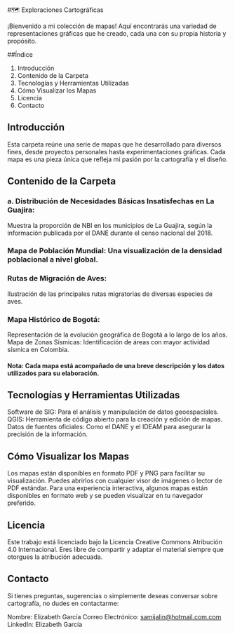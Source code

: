 #🗺️ Exploraciones Cartográficas

¡Bienvenido a mi colección de mapas! Aquí encontrarás una variedad de representaciones gráficas que he creado, cada una con su propia historia y propósito.

##Índice
1. Introducción
2. Contenido de la Carpeta
3. Tecnologías y Herramientas Utilizadas
4. Cómo Visualizar los Mapas
5. Licencia
6. Contacto

## Introducción

Esta carpeta reúne una serie de mapas que he desarrollado para diversos fines, desde proyectos personales hasta experimentaciones gráficas. Cada mapa es una pieza única que refleja mi pasión por la cartografía y el diseño.

## Contenido de la Carpeta
### a. Distribución de Necesidades Básicas Insatisfechas  en La Guajira:
Muestra la proporción de NBI en los municipios de La Guajira, según la información publicada por el DANE durante el censo nacional del 2018.
### Mapa de Población Mundial: Una visualización de la densidad poblacional a nivel global.
### Rutas de Migración de Aves:
Ilustración de las principales rutas migratorias de diversas especies de aves.
### Mapa Histórico de Bogotá:
Representación de la evolución geográfica de Bogotá a lo largo de los años.
Mapa de Zonas Sísmicas: Identificación de áreas con mayor actividad sísmica en Colombia.

#### Nota: Cada mapa está acompañado de una breve descripción y los datos utilizados para su elaboración.

## Tecnologías y Herramientas Utilizadas

Software de SIG: Para el análisis y manipulación de datos geoespaciales.
QGIS: Herramienta de código abierto para la creación y edición de mapas.
Datos de fuentes oficiales: Como el DANE y el IDEAM para asegurar la precisión de la información.

## Cómo Visualizar los Mapas
Los mapas están disponibles en formato PDF y PNG para facilitar su visualización. Puedes abrirlos con cualquier visor de imágenes o lector de PDF estándar. Para una experiencia interactiva, algunos mapas están disponibles en formato web y se pueden visualizar en tu navegador preferido.

## Licencia
Este trabajo está licenciado bajo la Licencia Creative Commons Atribución 4.0 Internacional. Eres libre de compartir y adaptar el material siempre que otorgues la atribución adecuada.

## Contacto
Si tienes preguntas, sugerencias o simplemente deseas conversar sobre cartografía, no dudes en contactarme:

Nombre: Elizabeth García
Correo Electrónico: samijalin@hotmail.com.com
LinkedIn: Elizabeth García
